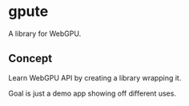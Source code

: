 # gpute
A library for WebGPU.

## Concept

Learn WebGPU API by creating a library wrapping it.

Goal is just a demo app showing off different uses.
